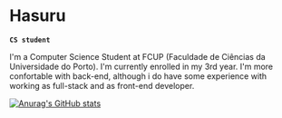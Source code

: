 # Hasuru

**`CS student`**

I'm a Computer Science Student at FCUP (Faculdade de Ciências da Universidade do Porto). I'm currently enrolled in my 3rd year. I'm more confortable with back-end, although i do have some experience with working as full-stack and as front-end developer.

   [![Anurag's GitHub stats](https://github-readme-stats.vercel.app/apiHasuru=anuraghazra)](https://github.com/anuraghazra/github-readme-stats)
